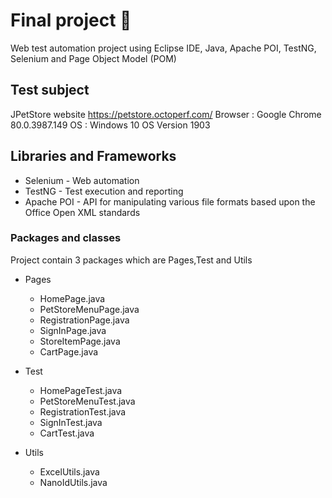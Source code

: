 # Final project :dart:
Web test automation project using Eclipse IDE, Java, Apache POI, TestNG, Selenium and Page Object Model (POM)

## Test subject 
JPetStore website https://petstore.octoperf.com/
Browser : Google Chrome 80.0.3987.149
OS : Windows 10 OS Version 1903

## Libraries and Frameworks

  * Selenium - Web automation
  * TestNG - Test execution and reporting
  * Apache POI - API for manipulating various file formats based upon the Office Open XML standards
  
### Packages and classes

  Project contain 3 packages which are Pages,Test and Utils
  
  * Pages 
    * HomePage.java
    * PetStoreMenuPage.java
    * RegistrationPage.java
    * SignInPage.java
    * StoreItemPage.java
    * CartPage.java
  
  * Test
    * HomePageTest.java
    * PetStoreMenuTest.java
    * RegistrationTest.java
    * SignInTest.java
    * CartTest.java
  
  * Utils
    * ExcelUtils.java
    * NanoIdUtils.java
